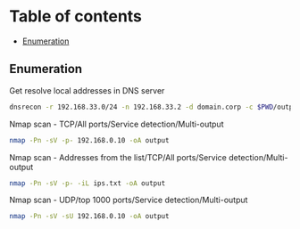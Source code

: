 # Table of contents

- [Enumeration](#enumeration)


## Enumeration

Get resolve local addresses in DNS server
```bash
dnsrecon -r 192.168.33.0/24 -n 192.168.33.2 -d domain.corp -c $PWD/output.csv
```

Nmap scan - TCP/All ports/Service detection/Multi-output
```bash
nmap -Pn -sV -p- 192.168.0.10 -oA output
```
Nmap scan - Addresses from the list/TCP/All ports/Service detection/Multi-output
```bash
nmap -Pn -sV -p- -iL ips.txt -oA output
```
Nmap scan - UDP/top 1000 ports/Service detection/Multi-output
```bash
nmap -Pn -sV -sU 192.168.0.10 -oA output
```
